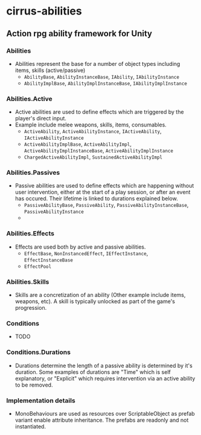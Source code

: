 # cirrus-abilities
## Action rpg ability framework for Unity

### Abilities
* Abilities represent the base for a number of object types including items, skills (active/passive)
    * `AbilityBase`, `AbilityInstanceBase`, `IAbility`, `IAbilityInstance`
    * `AbilityImplBase`, `AbilityImplInstanceBase`, `IAbilityImplInstance`

### Abilities.Active
*  Active abilities are used to define effects which are triggered by the player's direct input.
* Example include melee weapons, skills, items, consumables.
    * `ActiveAbility`, `ActiveAbilityInstance`, `IActiveAbility`, `IActiveAbilityInstance`
    * `ActiveAbilityImplBase`, `ActiveAbilityImpl`, `ActiveAbilityImplInstanceBase`, `ActiveAbilityImplInstance`
    * `ChargedActiveAbilityImpl`, `SustainedActiveAbilityImpl`

### Abilities.Passives
* Passive abilities are used to define effects which are happening without user intervention, either at the start of a play session, or after an event has occured. Their lifetime is linked to durations explained below.
    * `PassiveAbilityBase`, `PassiveAbility`, `PassiveAbilityInstanceBase`, `PassiveAbilityInstance`
    * 

### Abilities.Effects
* Effects are used both by active and passive abilities.
    * `EffectBase`, `NonInstancedEffect`, `IEffectInstance`, `EffectInstanceBase`
    * `EffectPool`

### Abilities.Skills
* Skills are a concretization of an ability (Other example include items, weapons, etc). A skill is typically unlocked as part of the game's progression.

### Conditions
* TODO

### Conditions.Durations
* Durations determine the length of a passive ability is determined by it's duration. Some examples of durations are "Time" which is self explanatory, or "Explicit" which requires intervention via an active ability to be removed.

### Implementation details
* MonoBehaviours are used as resources over ScriptableObject as prefab variant enable attribute inheritance. The prefabs are readonly and not instantiated.
